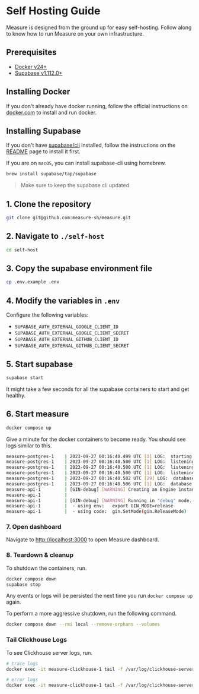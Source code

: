 # Self Hosting Guide

Measure is designed from the ground up for easy self-hosting. Follow along to know how to run Measure on your own infrastructure.

## Prerequisites

- [Docker v24+](https://www.docker.com/)
- [Supabase v1.112.0+](https://supabase.com/)

## Installing Docker

If you don't already have docker running, follow the official instructions on [docker.com](https://docs.docker.com/get-docker/) to install and run docker.

## Installing Supabase

If you don't have [supabase/cli](https://github.com/supabase/cli) installed, follow the instructions on the [README](https://github.com/supabase/cli/blob/main/README.md) page to install it first.

If you are on `macOS`, you can install supabase-cli using homebrew.

```sh
brew install supabase/tap/supabase
```

> Make sure to keep the supabase cli updated

## 1. Clone the repository

```sh
git clone git@github.com:measure-sh/measure.git
```

## 2. Navigate to `./self-host`

```sh
cd self-host
```

## 3. Copy the supabase environment file

```sh
cp .env.example .env
```

## 4. Modify the variables in `.env`

Configure the following variables:

- `SUPABASE_AUTH_EXTERNAL_GOOGLE_CLIENT_ID`
- `SUPABASE_AUTH_EXTERNAL_GOOGLE_CLIENT_SECRET`
- `SUPABASE_AUTH_EXTERNAL_GITHUB_CLIENT_ID`
- `SUPABASE_AUTH_EXTERNAL_GITHUB_CLIENT_SECRET`


## 5. Start supabase

```sh
supabase start
```

It might take a few seconds for all the supabase containers to start and get healthy.

## 6. Start measure

```sh
docker compose up
```

Give a minute for the docker containers to become ready. You should see logs similar to this.

```sh
measure-postgres-1    | 2023-09-27 00:16:40.499 UTC [1] LOG:  starting PostgreSQL 15.4 (Debian 15.4-1.pgdg120+1) on aarch64-unknown-linux-gnu, compiled by gcc (Debian 12.2.0-14) 12.2.0, 64-bit
measure-postgres-1    | 2023-09-27 00:16:40.500 UTC [1] LOG:  listening on IPv4 address "0.0.0.0", port 5432
measure-postgres-1    | 2023-09-27 00:16:40.500 UTC [1] LOG:  listening on IPv6 address "::", port 5432
measure-postgres-1    | 2023-09-27 00:16:40.500 UTC [1] LOG:  listening on Unix socket "/var/run/postgresql/.s.PGSQL.5432"
measure-postgres-1    | 2023-09-27 00:16:40.502 UTC [29] LOG:  database system was shut down at 2023-09-27 00:16:09 UTC
measure-postgres-1    | 2023-09-27 00:16:40.506 UTC [1] LOG:  database system is ready to accept connections
measure-api-1         | [GIN-debug] [WARNING] Creating an Engine instance with the Logger and Recovery middleware already attached.
measure-api-1         |
measure-api-1         | [GIN-debug] [WARNING] Running in "debug" mode. Switch to "release" mode in production.
measure-api-1         |  - using env:   export GIN_MODE=release
measure-api-1         |  - using code:  gin.SetMode(gin.ReleaseMode)
```

### 7. Open dashboard

Navigate to [http://localhost:3000](http://localhost:3000) to open Measure dashboard.

### 8. Teardown & cleanup

To shutdown the containers, run.

```sh
docker compose down
supabase stop
```

Any events or logs will be persisted the next time you run `docker compose up` again.

To perform a more aggressive shutdown, run the following command.

```sh
docker compose down --rmi local --remove-orphans --volumes
```

### Tail Clickhouse Logs

To see Clickhouse server logs, run.

```sh
# trace logs
docker exec -it measure-clickhouse-1 tail -f /var/log/clickhouse-server/clickhouse-server.log

# error logs
docker exec -it measure-clickhouse-1 tail -f /var/log/clickhouse-server/clickhouse-server.err.log
```
